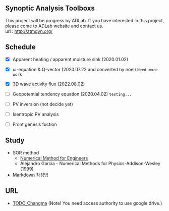 ## Synoptic Analysis Toolboxs
This project will be progress by ADLab.
If you have interested in this project, please come to ADLab website and contact us.  
url : http://atmdyn.org/  
  
  
## Schedule
- [x] Apparent heating / apparent moisture sink (2020.01.02)
- [x] ω-equation & Q-vector (2020.07.22 and converted by noel) `Need more work`
- [x] 3D wave activity flux (2022.08.02)
- [ ] Geopotential tendency equation (2020.04.02) `testing...`
- [ ] PV inversion (not decide yet)
- [ ] Isentropic PV analysis
- [ ] Front genesis fuction  
  
  
## Study
- SOR method
  - [Numerical Method for Engineers](http://folk.ntnu.no/leifh/teaching/tkt4140/._main057.html#kap:73)  
  - Alejandro Garcia - Numerical Methods for Physics-Addison-Wesley (1999)
- [Markdown 작성법](https://github.com/zeuseyera/Markdown_TongDal-kr)   


## URL
* [TODO_Changma](https://drive.google.com/drive/u/0/folders/14HScTlTFAByKM-FAIETzkwn_0soplBWi)
(Note! You need access authority to use google drive.)  

  
